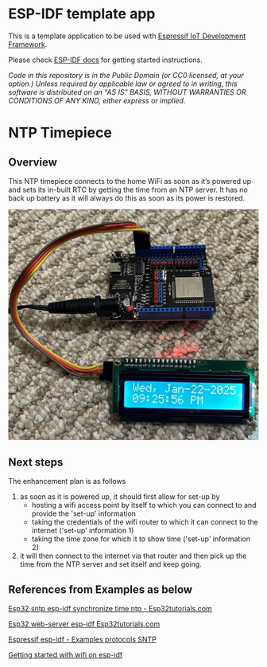 ESP-IDF template app
====================

This is a template application to be used with [Espressif IoT Development Framework](https://github.com/espressif/esp-idf).

Please check [ESP-IDF docs](https://docs.espressif.com/projects/esp-idf/en/latest/get-started/index.html) for getting started instructions.

*Code in this repository is in the Public Domain (or CC0 licensed, at your option.)
Unless required by applicable law or agreed to in writing, this
software is distributed on an "AS IS" BASIS, WITHOUT WARRANTIES OR
CONDITIONS OF ANY KIND, either express or implied.*

# NTP Timepiece

## Overview

This NTP timepiece connects to the home WiFi as soon as it’s powered up and sets its in-built RTC by getting the time from an NTP server. It has no back up battery as it will always do this as soon as its power is restored.

![NTP timepiece](NTP_timepiece.jpg)

## Next steps

The enhancement plan is as follows 
1.  as soon as it is powered up, it should first allow for set-up by
    - hosting a wifi access point by itself to which you can connect to and provide the 'set-up' information
    - taking the credentials of the wifi router to which it can connect to the internet ('set-up' information 1)
    - taking the time zone for which it to show time ('set-up' information 2)
1.  it will then connect to the internet via that router and then pick up the time from the NTP server and set itself and keep going.
   

## References from Examples as below

[Esp32 sntp esp-idf synchronize time ntp - Esp32tutorials.com](https://esp32tutorials.com/esp32-sntp-esp-idf-synchronize-time-ntp/)

[Esp32 web-server esp-idf Esp32tutorials.com](https://esp32tutorials.com/esp32-web-server-esp-idf/)

[Espressif esp-idf - Examples protocols SNTP](https://github.com/espressif/esp-idf/tree/master/examples/protocols/sntp)

[Getting started with wifi on esp-idf](https://developer.espressif.com/blog/getting-started-with-wifi-on-esp-idf/)
